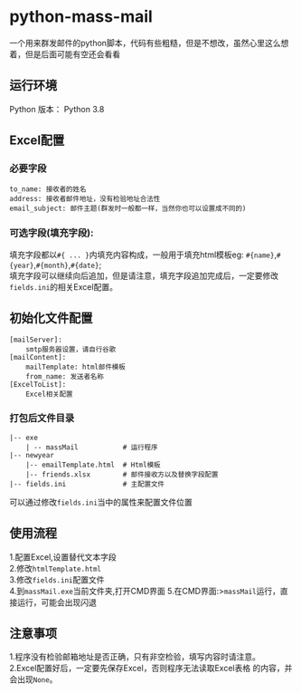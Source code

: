 # python-mass-mail 
一个用来群发邮件的python脚本，代码有些粗糙，但是不想改，虽然心里这么想着，但是后面可能有空还会看看  

## 运行环境
Python 版本： Python 3.8

## Excel配置
### 必要字段
    to_name: 接收者的姓名  
    address: 接收者邮件地址，没有检验地址合法性  
    email_subject: 邮件主题(群发时一般都一样，当然你也可以设置成不同的)  
### 可选字段(填充字段):
填充字段都以`#{ ... }`内填充内容构成，一般用于填充html模板eg: `#{name}`,`#{year}`,`#{month}`,`#{date}`;  
填充字段可以继续向后追加，但是请注意，填充字段追加完成后，一定要修改`fields.ini`的相关Excel配置。 
    
## 初始化文件配置
    [mailServer]: 
        smtp服务器设置，请自行谷歌
    [mailContent]:
        mailTemplate: html邮件模板
        from_name: 发送者名称
    [ExcelToList]:
        Excel相关配置 
### 打包后文件目录
    |-- exe
        | -- massMail           # 运行程序
    |-- newyear
        |-- emailTemplate.html  # Html模板
        |-- friends.xlsx        # 邮件接收方以及替换字段配置
    |-- fields.ini              # 主配置文件          
可以通过修改`fields.ini`当中的属性来配置文件位置

## 使用流程
1.配置Excel,设置替代文本字段  
2.修改`htmlTemplate.html`  
3.修改`fields.ini`配置文件  
4.到`massMail.exe`当前文件夹,打开CMD界面
5.在CMD界面:>`massMail`运行，直接运行，可能会出现闪退

## 注意事项
1.程序没有检验邮箱地址是否正确，只有非空检验，填写内容时请注意。  
2.Excel配置好后，一定要先保存Excel，否则程序无法读取Excel表格
的内容，并会出现`None`。

